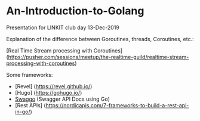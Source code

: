 # An-Introduction-to-Golang
Presentation for LINKIT club day 13-Dec-2019

Explanation of the difference between Goroutines, threads, Coroutines, etc.:

[Real Time Stream processing with Coroutines] (https://pusher.com/sessions/meetup/the-realtime-guild/realtime-stream-processing-with-coroutines)

Some frameworks:

- [Revel] (https://revel.github.io/)
- [Hugo] (https://gohugo.io/)
- [Swaggo](https://github.com/swaggo/swag) (Swagger API Docs using Go)
- [Rest APIs] (https://nordicapis.com/7-frameworks-to-build-a-rest-api-in-go/)

